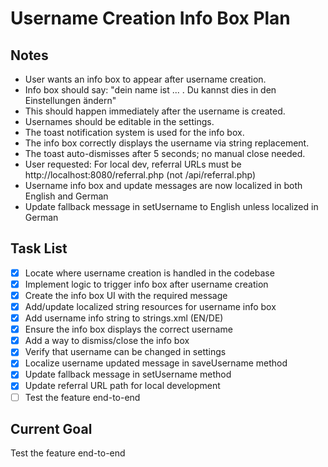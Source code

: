 # Username Creation Info Box Plan

## Notes
- User wants an info box to appear after username creation.
- Info box should say: "dein name ist ... . Du kannst dies in den Einstellungen ändern"
- This should happen immediately after the username is created.
- Usernames should be editable in the settings.
- The toast notification system is used for the info box.
- The info box correctly displays the username via string replacement.
- The toast auto-dismisses after 5 seconds; no manual close needed.
- User requested: For local dev, referral URLs must be http://localhost:8080/referral.php (not /api/referral.php)
- Username info box and update messages are now localized in both English and German
- Update fallback message in setUsername to English unless localized in German

## Task List
- [x] Locate where username creation is handled in the codebase
- [x] Implement logic to trigger info box after username creation
- [x] Create the info box UI with the required message
- [x] Add/update localized string resources for username info box
- [x] Add username info string to strings.xml (EN/DE)
- [x] Ensure the info box displays the correct username
- [x] Add a way to dismiss/close the info box
- [x] Verify that username can be changed in settings
- [x] Localize username updated message in saveUsername method
- [x] Update fallback message in setUsername method
- [x] Update referral URL path for local development
- [ ] Test the feature end-to-end

## Current Goal
Test the feature end-to-end